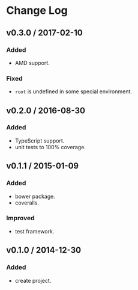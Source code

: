 # Change Log

## v0.3.0 / 2017-02-10
### Added
- AMD support.

### Fixed
- `root` is undefined in some special environment.

## v0.2.0 / 2016-08-30
### Added
- TypeScript support.
- unit tests to 100% coverage.

## v0.1.1 / 2015-01-09
### Added
- bower package.
- coveralls.

### Improved
- test framework.

## v0.1.0 / 2014-12-30
### Added
- create project.
